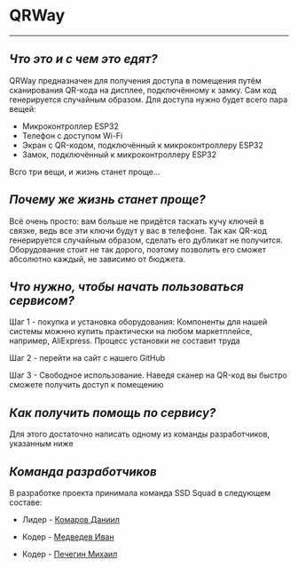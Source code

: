 # **QRWay**
____
## *Что это и с чем это едят?*
QRWay предназначен для получения доступа в помещения путём сканирования QR-кода на дисплее, подключённому к замку. Сам код генерируется случайным образом. Для доступа нужно будет всего пара вещей:

+ Микроконтроллер ESP32
+ Телефон с доступом Wi-Fi
+ Экран с QR-кодом, подключённый к микроконтроллеру ESP32
+ Замок, подключённый к микроконтроллеру ESP32
  
Всго три вещи, и жизнь станет проще...

## *Почему же жизнь станет проще?*
Всё очень просто: вам больше не придётся таскать кучу ключей в связке, ведь все эти ключи будут у вас в телефоне. Так как QR-код генерируется случайным образом, сделать его дубликат не получится. Оборудование стоит не так дорого, поэтому позволить его сможет абсолютно каждый, не зависимо от бюджета.

## *Что нужно, чтобы начать пользоваться сервисом?*
Шаг 1 - покупка и установка оборудования:
Компоненты для нашей системы можнно купить практически на любом маркетплейсе, например, AliExpress. Процесс установки не составит труда

Шаг 2 - перейти на сайт с нашего GitHub

Шаг 3 - Свободное использование. Наведя сканер на QR-код вы быстро сможете получить доступ к помещению

## *Как получить помощь по сервису?*
Для этого достаточно написать одному из команды разработчиков, указанным ниже

## *Команда разработчиков*
В разработке проекта принимала команда SSD Squad в следующем составе:  
+ Лидер - [Комаров Даниил](https://t.me/deinthef)

+ Кодер - [Медведев Иван](https://t.me/SVan22)

+ Кодер - [Печегин Михаил](https://t.me/Michael_Zone)
